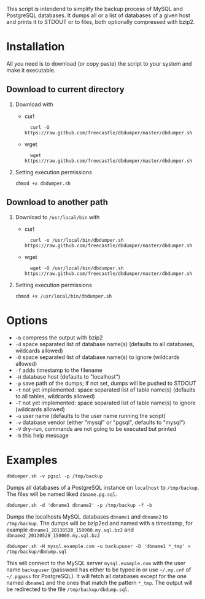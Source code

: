 This script is intendend to simplify the backup process of MySQL and
PostgreSQL databases. It dumps all or a list of databases of a given host
and prints it to STDOUT or to files, both optionally compressed with bzip2.



Installation
============

All you need is to download (or copy paste) the script to your system and
make it executable.

Download to current directory
-----------------------------

 1. Download with
    * curl

            curl -O https://raw.github.com/freecastle/dbdumper/master/dbdumper.sh

    * wget

            wget https://raw.github.com/freecastle/dbdumper/master/dbdumper.sh

 2. Setting execution permissions

        chmod +x dbdumper.sh

Download to another path
------------------------

 1. Download to ```/usr/local/bin``` with
    * curl

            curl -o /usr/local/bin/dbdumper.sh https://raw.github.com/freecastle/dbdumper/master/dbdumper.sh

    * wget

            wget -O /usr/local/bin/dbdumper.sh https://raw.github.com/freecastle/dbdumper/master/dbdumper.sh

 2. Setting execution permissions

        chmod +x /usr/local/bin/dbdumper.sh



Options
=======

 *  ```-b``` compress the output with bzip2
 *  ```-d``` space separated list of database name(s) (defaults to all
    databases, wildcards allowed)
 *  ```-D``` space separated list of database name(s) to ignore (wildcards
    allowed)
 *  ```-f``` adds timestamp to the filename
 *  ```-H``` database host (defaults to "localhost")
 *  ```-p``` save path of the dumps; if not set, dumps will be pushed to STDOUT
 *  ```-t``` not yet implemented: space separated list of table name(s)
    (defaults to all tables, wildcards allowed)
 *  ```-T``` not yet implemented: space separated list of table name(s) to
    ignore (wildcards allowed)
 *  ```-u``` user name (defaults to the user name running the script)
 *  ```-v``` database vendor (either "mysql" or "pgsql", defaults to "mysql")
 *  ```-V``` dry-run, commands are not going to be executed but printed
 *  ```-h``` this help message



Examples
========

    dbdumper.sh -v pgsql -p /tmp/backup

Dumps all databases of a PostgreSQL instance on ```localhost``` to
```/tmp/backup```. The files will be named liked ```dbname.pg.sql```.

    dbdumper.sh -d 'dbname1 dbname2' -p /tmp/backup -f -b


Dumps the localhosts MySQL databases ```dbname1``` and ```dbname2``` to
```/tmp/backup```. The dumps will be bzip2ed and named with a timestamp, for
example ```dbname1_20130528_150000.my.sql.bz2``` and
```dbname2_20130528_150000.my.sql.bz2```

    dbdumper.sh -H mysql.example.com -u backupuser -D 'dbname1 *_tmp' > /tmp/backup/dbdump.sql


This will connect to the MySQL server ```mysql.example.com``` with the user
name ```backupuser``` (password has either to be typed in or use
```~/.my.cnf``` of ```~/.pgpass``` for PostgreSQL). It will fetch all
databases except for the one named ```dbname1``` and the ones that match the
pattern ```*_tmp```. The output will be redirected to the file
```/tmp/backup/dbdump.sql```.
